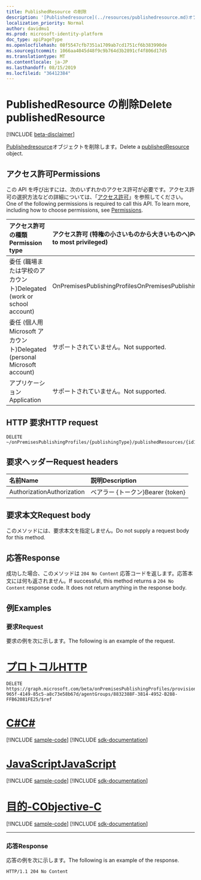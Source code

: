```yaml
---
title: PublishedResource の削除
description: '[Publishedresource](../resources/publishedresource.md)オブジェクトを削除します。'
localization_priority: Normal
author: davidmu1
ms.prod: microsoft-identity-platform
doc_type: apiPageType
ms.openlocfilehash: 08f5547cfb7351a1709ab7cd1751cf6b383990de
ms.sourcegitcommit: 1066aa4045d48f9c9b764d3b2891cf4f806d17d5
ms.translationtype: MT
ms.contentlocale: ja-JP
ms.lasthandoff: 08/15/2019
ms.locfileid: "36412384"
---
```

# <a name="delete-publishedresource"></a><span data-ttu-id="9efb4-103">PublishedResource の削除</span><span class="sxs-lookup"><span data-stu-id="9efb4-103">Delete publishedResource</span></span>

[!INCLUDE [beta-disclaimer](../../includes/beta-disclaimer.md)]

<span data-ttu-id="9efb4-104">[Publishedresource](../resources/publishedresource.md)オブジェクトを削除します。</span><span class="sxs-lookup"><span data-stu-id="9efb4-104">Delete a [publishedResource](../resources/publishedresource.md) object.</span></span>

## <a name="permissions"></a><span data-ttu-id="9efb4-105">アクセス許可</span><span class="sxs-lookup"><span data-stu-id="9efb4-105">Permissions</span></span>

<span data-ttu-id="9efb4-p101">この API を呼び出すには、次のいずれかのアクセス許可が必要です。アクセス許可の選択方法などの詳細については、「[アクセス許可](/graph/permissions-reference)」を参照してください。</span><span class="sxs-lookup"><span data-stu-id="9efb4-p101">One of the following permissions is required to call this API. To learn more, including how to choose permissions, see [Permissions](/graph/permissions-reference).</span></span>

| <span data-ttu-id="9efb4-108">アクセス許可の種類</span><span class="sxs-lookup"><span data-stu-id="9efb4-108">Permission type</span></span>                        | <span data-ttu-id="9efb4-109">アクセス許可 (特権の小さいものから大きいものへ)</span><span class="sxs-lookup"><span data-stu-id="9efb4-109">Permissions (from least to most privileged)</span></span> |
|:--------------------------------------|:---------------------------------------------------------|
| <span data-ttu-id="9efb4-110">委任 (職場または学校のアカウント)</span><span class="sxs-lookup"><span data-stu-id="9efb4-110">Delegated (work or school account)</span></span>     | <span data-ttu-id="9efb4-111">OnPremisesPublishingProfiles</span><span class="sxs-lookup"><span data-stu-id="9efb4-111">OnPremisesPublishingProfiles.ReadWrite.All</span></span> |
| <span data-ttu-id="9efb4-112">委任 (個人用 Microsoft アカウント)</span><span class="sxs-lookup"><span data-stu-id="9efb4-112">Delegated (personal Microsoft account)</span></span> | <span data-ttu-id="9efb4-113">サポートされていません。</span><span class="sxs-lookup"><span data-stu-id="9efb4-113">Not supported.</span></span> |
| <span data-ttu-id="9efb4-114">アプリケーション</span><span class="sxs-lookup"><span data-stu-id="9efb4-114">Application</span></span>                            | <span data-ttu-id="9efb4-115">サポートされていません。</span><span class="sxs-lookup"><span data-stu-id="9efb4-115">Not supported.</span></span> |

## <a name="http-request"></a><span data-ttu-id="9efb4-116">HTTP 要求</span><span class="sxs-lookup"><span data-stu-id="9efb4-116">HTTP request</span></span>

<!-- { "blockType": "ignored" } -->

```http
DELETE ~/onPremisesPublishingProfiles/{publishingType}/publishedResources/{id1}/agentGroups/{id2}/$ref
```

## <a name="request-headers"></a><span data-ttu-id="9efb4-117">要求ヘッダー</span><span class="sxs-lookup"><span data-stu-id="9efb4-117">Request headers</span></span>

| <span data-ttu-id="9efb4-118">名前</span><span class="sxs-lookup"><span data-stu-id="9efb4-118">Name</span></span>          | <span data-ttu-id="9efb4-119">説明</span><span class="sxs-lookup"><span data-stu-id="9efb4-119">Description</span></span>   |
|:--------------|:--------------|
| <span data-ttu-id="9efb4-120">Authorization</span><span class="sxs-lookup"><span data-stu-id="9efb4-120">Authorization</span></span> | <span data-ttu-id="9efb4-121">ベアラー {トークン}</span><span class="sxs-lookup"><span data-stu-id="9efb4-121">Bearer {token}</span></span> |

## <a name="request-body"></a><span data-ttu-id="9efb4-122">要求本文</span><span class="sxs-lookup"><span data-stu-id="9efb4-122">Request body</span></span>

<span data-ttu-id="9efb4-123">このメソッドには、要求本文を指定しません。</span><span class="sxs-lookup"><span data-stu-id="9efb4-123">Do not supply a request body for this method.</span></span>

## <a name="response"></a><span data-ttu-id="9efb4-124">応答</span><span class="sxs-lookup"><span data-stu-id="9efb4-124">Response</span></span>

<span data-ttu-id="9efb4-p102">成功した場合、このメソッドは `204 No Content` 応答コードを返します。応答本文には何も返されません。</span><span class="sxs-lookup"><span data-stu-id="9efb4-p102">If successful, this method returns a `204 No Content` response code. It does not return anything in the response body.</span></span>

## <a name="examples"></a><span data-ttu-id="9efb4-127">例</span><span class="sxs-lookup"><span data-stu-id="9efb4-127">Examples</span></span>

### <a name="request"></a><span data-ttu-id="9efb4-128">要求</span><span class="sxs-lookup"><span data-stu-id="9efb4-128">Request</span></span>

<span data-ttu-id="9efb4-129">要求の例を次に示します。</span><span class="sxs-lookup"><span data-stu-id="9efb4-129">The following is an example of the request.</span></span>

# <a name="httptabhttp"></a>[<span data-ttu-id="9efb4-130">プロトコル</span><span class="sxs-lookup"><span data-stu-id="9efb4-130">HTTP</span></span>](#tab/http)
<!-- {
  "blockType": "request",
  "name": "delete_publishedresource"
}-->

```http
DELETE https://graph.microsoft.com/beta/onPremisesPublishingProfiles/provisioning/publishedResources/1234b780-965f-4149-85c5-a8c73e58b67d/agentGroups/8832388F-3814-4952-B288-FFB62081FE25/$ref
```
# <a name="ctabcsharp"></a>[<span data-ttu-id="9efb4-131">C#</span><span class="sxs-lookup"><span data-stu-id="9efb4-131">C#</span></span>](#tab/csharp)
[!INCLUDE [sample-code](../includes/snippets/csharp/delete-publishedresource-csharp-snippets.md)]
[!INCLUDE [sdk-documentation](../includes/snippets/snippets-sdk-documentation-link.md)]

# <a name="javascripttabjavascript"></a>[<span data-ttu-id="9efb4-132">JavaScript</span><span class="sxs-lookup"><span data-stu-id="9efb4-132">JavaScript</span></span>](#tab/javascript)
[!INCLUDE [sample-code](../includes/snippets/javascript/delete-publishedresource-javascript-snippets.md)]
[!INCLUDE [sdk-documentation](../includes/snippets/snippets-sdk-documentation-link.md)]

# <a name="objective-ctabobjc"></a>[<span data-ttu-id="9efb4-133">目的-C</span><span class="sxs-lookup"><span data-stu-id="9efb4-133">Objective-C</span></span>](#tab/objc)
[!INCLUDE [sample-code](../includes/snippets/objc/delete-publishedresource-objc-snippets.md)]
[!INCLUDE [sdk-documentation](../includes/snippets/snippets-sdk-documentation-link.md)]

---


### <a name="response"></a><span data-ttu-id="9efb4-134">応答</span><span class="sxs-lookup"><span data-stu-id="9efb4-134">Response</span></span>

<span data-ttu-id="9efb4-135">応答の例を次に示します。</span><span class="sxs-lookup"><span data-stu-id="9efb4-135">The following is an example of the response.</span></span>

<!-- {
  "blockType": "response",
  "truncated": true
} -->

```http
HTTP/1.1 204 No Content
```

<!-- uuid: 16cd6b66-4b1a-43a1-adaf-3a886856ed98
2019-02-04 14:57:30 UTC -->
<!-- {
  "type": "#page.annotation",
  "description": "Delete publishedResource",
  "keywords": "",
  "section": "documentation",
  "tocPath": ""
}-->
